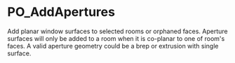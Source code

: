 # PO_AddApertures

Add planar window surfaces to selected rooms or orphaned faces. Aperture surfaces will only be added to a room when it is co-planar to one of room&apos;s faces.
A valid aperture geometry could be a brep or extrusion with single surface.
